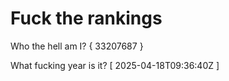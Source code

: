 # Fuck the rankings

Who the hell am I?
{ 33207687 }

What fucking year is it?
[ 2025-04-18T09:36:40Z ]
